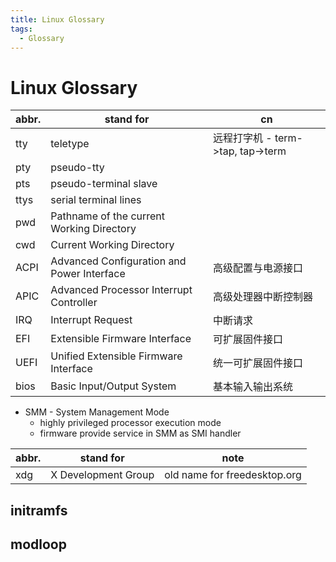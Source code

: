 ```yaml
---
title: Linux Glossary
tags:
  - Glossary
---
```


# Linux Glossary

| abbr. | stand for                                  | cn                                |
| ----- | ------------------------------------------ | --------------------------------- |
| tty   | teletype                                   | 远程打字机 - term->tap, tap->term |
| pty   | pseudo-tty                                 |
| pts   | pseudo-terminal slave                      |
| ttys  | serial terminal lines                      |
| pwd   | Pathname of the current Working Directory  |
| cwd   | Current Working Directory                  |
| ACPI  | Advanced Configuration and Power Interface | 高级配置与电源接口                |
| APIC  | Advanced Processor Interrupt Controller    | 高级处理器中断控制器              |
| IRQ   | Interrupt Request                          | 中断请求                          |
| EFI   | Extensible Firmware Interface              | 可扩展固件接口                    |
| UEFI  | Unified Extensible Firmware Interface      | 统一可扩展固件接口                |
| bios  | Basic Input/Output System                  | 基本输入输出系统                  |

- SMM - System Management Mode
  - highly privileged processor execution mode
  - firmware provide service in SMM as SMI handler

| abbr. | stand for           | note                         |
| ----- | ------------------- | ---------------------------- |
| xdg   | X Development Group | old name for freedesktop.org |

## initramfs

## modloop
